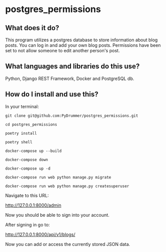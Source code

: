 # postgres_permissions

## What does it do?
This program utilizes a postgres database to store information about blog posts. You can log in and add your own blog posts. Permissions have been set to not allow someone to edit another person's post.

## What languages and libraries do this use?
Python, Django REST Framework, Docker and PostgreSQL db.

## How do I install and use this?

In your terminal:
```
git clone git@github.com:PyDrummer/postgres_permissions.git

cd postgres_permissions

poetry install

poetry shell

docker-compose up --build

docker-compose down

docker-compose up -d

docker-compose run web python manage.py migrate

docker-compose run web python manage.py createsuperuser
```

Navigate to this URL:

http://127.0.0.1:8000/admin

Now you should be able to sign into your account.

After signing in go to:

http://127.0.0.1:8000/api/v1/blogs/

Now you can add or access the currently stored JSON data.

